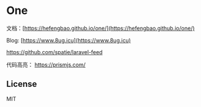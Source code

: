 # One

文档：[https://hefengbao.github.io/one/](https://hefengbao.github.io/one/)   

Blog: [https://www.8ug.icu](https://www.8ug.icu)

https://github.com/spatie/laravel-feed


代码高亮： https://prismjs.com/

## License

MIT
